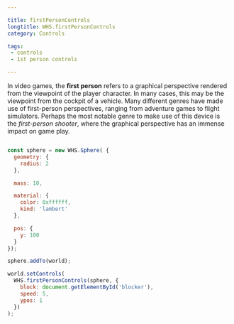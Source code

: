 ```yaml
---

title: firstPersonControls
longtitle: WHS.firstPersonControls
category: Controls

tags:
 - controls
 - 1st person controls

---
```


In video games, the **first person** refers to a graphical perspective rendered from the viewpoint of the player character. In many cases, this may be the viewpoint from the cockpit of a vehicle. 
Many different genres have made use of first-person perspectives, ranging from adventure games to flight simulators. Perhaps the most notable genre to make use of this device is the _first-person shooter_, where the graphical perspective has an immense impact on game play.

```javascript

const sphere = new WHS.Sphere( {
  geometry: {
    radius: 2
  },

  mass: 10,

  material: {
    color: 0xffffff,
    kind: 'lambert'
  },

  pos: {
    y: 100
  }
});

sphere.addTo(world);

world.setControls(
  WHS.firstPersonControls(sphere, {
    block: document.getElementById('blocker'),
    speed: 5,
    ypos: 1
  })
);

```
